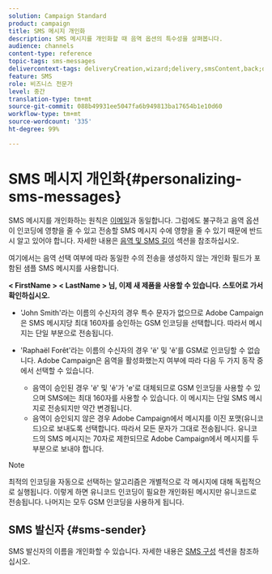 ```yaml
---
solution: Campaign Standard
product: campaign
title: SMS 메시지 개인화
description: SMS 메시지를 개인화할 때 음역 옵션의 특수성을 살펴봅니다.
audience: channels
content-type: reference
topic-tags: sms-messages
delivercontext-tags: deliveryCreation,wizard;delivery,smsContent,back;delivery,smsContent,back
feature: SMS
role: 비즈니스 전문가
level: 중간
translation-type: tm+mt
source-git-commit: 088b49931ee5047fa6b949813ba17654b1e10d60
workflow-type: tm+mt
source-wordcount: '335'
ht-degree: 99%

---
```



# SMS 메시지 개인화{#personalizing-sms-messages}

SMS 메시지를 개인화하는 원칙은 [이메일](../../designing/using/personalization.md#inserting-a-personalization-field)과 동일합니다. 그럼에도 불구하고 음역 옵션이 인코딩에 영향을 줄 수 있고 전송할 SMS 메시지 수에 영향을 줄 수 있기 때문에 반드시 알고 있어야 합니다. 자세한 내용은 [음역 및 SMS 길이](../../administration/using/configuring-sms-channel.md#sms-encoding--length-and-transliteration) 섹션을 참조하십시오.

여기에서는 음역 선택 여부에 따라 동일한 수의 전송을 생성하지 않는 개인화 필드가 포함된 샘플 SMS 메시지를 사용합니다.

**&lt; FirstName > &lt; LastName > 님, 이제 새 제품을 사용할 수 있습니다. 스토어로 가서 확인하십시오.**

* &#39;John Smith&#39;라는 이름의 수신자의 경우 특수 문자가 없으므로 Adobe Campaign은 SMS 메시지당 최대 160자를 승인하는 GSM 인코딩을 선택합니다. 따라서 메시지는 단일 부분으로 전송됩니다.
* &#39;Raphaël Forêt&#39;라는 이름의 수신자의 경우 &#39;ë&#39; 및 &#39;ê&#39;를 GSM로 인코딩할 수 없습니다. Adobe Campaign은 음역을 활성화했는지 여부에 따라 다음 두 가지 동작 중에서 선택할 수 있습니다.

   * 음역이 승인된 경우 &#39;ë&#39; 및 &#39;ê&#39;가 &#39;e&#39;로 대체되므로 GSM 인코딩을 사용할 수 있으며 SMS에는 최대 160자를 사용할 수 있습니다. 이 메시지는 단일 SMS 메시지로 전송되지만 약간 변경됩니다.
   * 음역이 승인되지 않은 경우 Adobe Campaign에서 메시지를 이진 포맷(유니코드)으로 보내도록 선택합니다. 따라서 모든 문자가 그대로 전송됩니다. 유니코드의 SMS 메시지는 70자로 제한되므로 Adobe Campaign에서 메시지를 두 부분으로 보내야 합니다.

>[!NOTE]
>
>최적의 인코딩을 자동으로 선택하는 알고리즘은 개별적으로 각 메시지에 대해 독립적으로 실행됩니다. 이렇게 하면 유니코드 인코딩이 필요한 개인화된 메시지만 유니코드로 전송됩니다. 나머지는 모두 GSM 인코딩을 사용하게 됩니다.

## SMS 발신자 {#sms-sender}

SMS 발신자의 이름을 개인화할 수 있습니다. 자세한 내용은 [SMS 구성](../../administration/using/configuring-sms-channel.md#configuring-sms-properties) 섹션을 참조하십시오.
